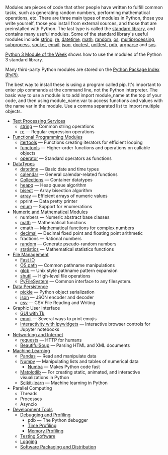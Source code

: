 Modules are pieces of code that other people have written to fulfill common tasks, such as generating random numbers, performing mathematical operations, etc. There are three main types of modules in Python, those you write yourself, those you install from external sources, and those that are preinstalled with Python.
The last type is called the [standard library](https://docs.python.org/3/library/), and contains many useful modules. Some of the standard library's useful modules include [string](https://docs.python.org/3/library/string.html), [re](https://docs.python.org/3/library/re.html), [datetime](https://docs.python.org/3/library/datetime.html), [math](https://docs.python.org/3/library/math.html), [random](https://docs.python.org/3/library/random.html), [os](https://docs.python.org/3/library/os.html), [multiprocessing](https://docs.python.org/3/library/multiprocessing.html), [subprocess](https://docs.python.org/3/library/subprocess.html), [socket](https://docs.python.org/3/library/socket.html), [email](https://docs.python.org/3/library/email.html), [json](https://docs.python.org/3/library/json.html), [doctest](https://docs.python.org/3/library/doctest.html), [unittest](https://docs.python.org/3/library/unittest.html), [pdb](https://docs.python.org/3/library/pdb.html), [argparse](https://docs.python.org/3/library/argparse.html) and [sys](https://docs.python.org/3/library/sys.html). 

[Python 3 Module of the Week](https://pymotw.com/3/) shows how to use the modules of the Python 3 standard library.

 Many third-party Python modules are stored on the [Python Package Index (PyPI)](https://pypi.org/).

The best way to install these is using a program called pip.
It's important to enter pip commands at the command line, not the Python interpreter.
The basic way to use a module is to add import module_name at the top of your code, and then using module_name.var to access functions and values with the name var in the module. Use a comma separated list to import multiple objects.



+ [Text Processing Services](https://docs.python.org/3/library/text.html)
    + [string](../PR/pyStr1.md) — Common string operations
    + [re](../Func/pyRegex.md) — Regular expression operations
+ [Functional Programming Modules](https://docs.python.org/3/library/functional.html)
    + [itertools](pyIter.md) — Functions creating iterators for efficient looping
    + [functools](../Func/pyFnTools.md) — Higher-order functions and operations on callable objects
    + [operator](https://docs.python.org/3/library/operator.html) — Standard operators as functions
+ [DataTypes](https://docs.python.org/3/library/datatypes.html)
    + [datetime](pydatetime.md) — Basic date and time types
    + [calendar](pydatetime.md#calendar) — General calendar-related functions 
    + [Collections](../DS/pyDS.md) — Container datatypes
    + [heapq](../DS/pyHeapQueue.md) — Heap queue algorithm
    + [bisect](../lib/pyBisect.md) — Array bisection algorithm
    + [array](../DS/pyArray.md) — Efficient arrays of numeric values
    + pprint — Data pretty printer
    + [enum](../Cls/pyEnum.md) — Support for enumerations
+ [Numeric and Mathematical Modules](https://docs.python.org/3/library/numeric.html)
    + numbers — Numeric abstract base classes
    + [math](../Func/pyNumFunc.md#mathematical-functions) — Mathematical functions
    + [cmath](../Func/pyNumFunc.md#mathematical-functions) — Mathematical functions for complex numbers
    + [decimal](../PR/pyOp1.md#decimal) — Decimal fixed point and floating point arithmetic
    + fractions — Rational numbers
    + [random](./pyRandom.md) — Generate pseudo-random numbers
    + [statistics](../Func/pyNumFunc.md#statistics) — Mathematical statistics functions
+ [File Management](pyIO.md)
    + [Fast IO](pyIO.md#fast-inputoutput)
    + [OS.path](pyIO.md#os-path-module) — Common pathname manipulations
    + [glob](pyIO.md#glob-module) — Unix style pathname pattern expansion
    + [shutil](pyIO.md#shutil-module-filesystem-shell-methods) — High-level file operations 
    + [PyFileSystem](pyIO.md#pyfilesystem) — Common interface to any filesystem.
+ [Data Persistence](https://docs.python.org/3/library/persistence.html)
    + [pickle](pySerial.md) — Python object serialization
    + [json](pySerial.md#serialization-with-json) — JSON encoder and decoder
    + [csv](pyIO.md#csv-io) — CSV File Reading and Writing 
+ Graphic User Interface
    + [GUI with Tk](https://docs.python.org/3/library/tk.html)
    + [emoji](pyEmoji.md) — Several ways to print emojis
    + [Interactivity with ipywidgets](https://ipywidgets.readthedocs.io/en/latest/) —  Interactive browser controls for Jupyter notebooks
+ [Networking and Internet]()
    + [requests](https://requests.readthedocs.io/en/latest/) — HTTP for humans
    + [BeautifulSoup](https://www.crummy.com/software/BeautifulSoup/bs4/doc/) — Parsing HTML and XML documents
+ [Machine Learning](../ML/pyGen.md)
    + [Pandas](../ML/pyPandas.md) — Read and manipulate data
    + [Numpy](../ML/pyNumpy.md) — Manipulating lists and tables of numerical data
        + [Numba](../ML/pyNumba.md) — Makes Python code fast
    + [Matplotlib](../ML/pyPlot.md) — For creating static, animated, and interactive visualizations in Python
    + [Scikit-learn](../ML/pyGen.md) — Machine learning in Python
+ Parallel Computing
    + Threads
    + Processes
    + Asyncio
+ [Development Tools](https://docs.python.org/3/library/development.html)
    + [Debugging and Profiling]()
        + pdb — The Python debugger
        + [Time Profiling](pyTimeP.md)
        + [Memory Profiling](pyMemP.md)
    + [Testing Software](pyTest.md)
    + [Logging](pylog.md)
    + [Software Packaging and Distribution](pyPack.md)